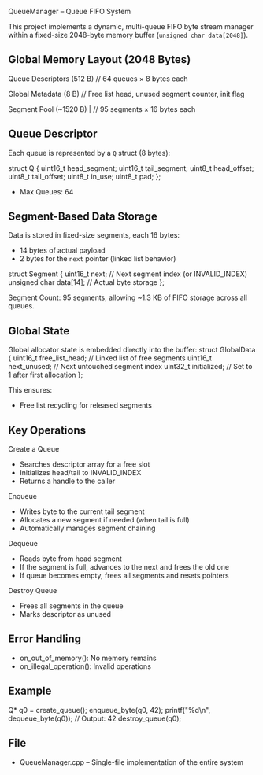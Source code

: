 
QueueManager – Queue FIFO System

This project implements a dynamic, multi-queue FIFO byte stream manager within a fixed-size 2048-byte memory buffer (`unsigned char data[2048]`).

Global Memory Layout (2048 Bytes)
---------------------------------

Queue Descriptors (512 B)      // 64 queues × 8 bytes each

Global Metadata (8 B)          // Free list head, unused segment counter, init flag

Segment Pool (~1520 B)       | // 95 segments × 16 bytes each


Queue Descriptor
----------------
Each queue is represented by a `Q` struct (8 bytes):

 struct Q {
    uint16_t head_segment;
    uint16_t tail_segment; 
    uint8_t  head_offset;
    uint8_t  tail_offset; 
    uint8_t  in_use;
    uint8_t  pad;
 };

- Max Queues: 64

Segment-Based Data Storage
---------------------------
Data is stored in fixed-size segments, each 16 bytes:
- 14 bytes of actual payload
- 2 bytes for the `next` pointer (linked list behavior)

struct Segment {
    uint16_t next;             // Next segment index (or INVALID_INDEX)
    unsigned char data[14];    // Actual byte storage
};

Segment Count: 95 segments, allowing ~1.3 KB of FIFO storage across all queues.

Global State
------------
Global allocator state is embedded directly into the buffer:
struct GlobalData {
    uint16_t free_list_head;   // Linked list of free segments
    uint16_t next_unused;      // Next untouched segment index
    uint32_t initialized;      // Set to 1 after first allocation
};

This ensures:
- Free list recycling for released segments

Key Operations
--------------
Create a Queue
- Searches descriptor array for a free slot
- Initializes head/tail to INVALID_INDEX
- Returns a handle to the caller

Enqueue
- Writes byte to the current tail segment
- Allocates a new segment if needed (when tail is full)
- Automatically manages segment chaining

Dequeue
- Reads byte from head segment
- If the segment is full, advances to the next and frees the old one
- If queue becomes empty, frees all segments and resets pointers

Destroy Queue
- Frees all segments in the queue
- Marks descriptor as unused

Error Handling
--------------
- on_out_of_memory(): No memory remains 
- on_illegal_operation(): Invalid operations 

Example
-------
Q* q0 = create_queue();
enqueue_byte(q0, 42);
printf("%d\n", dequeue_byte(q0)); // Output: 42
destroy_queue(q0);

File
----
- QueueManager.cpp – Single-file implementation of the entire system
